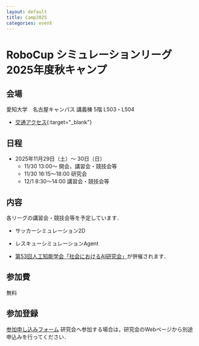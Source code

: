 ```yaml
---
layout: default
title: Camp2025
categories: event
---
```


# RoboCup シミュレーションリーグ 2025年度秋キャンプ

## 会場

愛知大学　名古屋キャンパス 講義棟 5階 L503・L504

- [交通アクセス](https://www.aichi-u.ac.jp/guide/access#b-407288){:target="_blank"}

## 日程

- 2025年11月29日（土）〜 30日（日）
  - 11/30 13:00〜 開会，講習会・競技会等
  - 11/30 16:15〜18:00 研究会
  - 12/1 8:30〜14:00 講習会・競技会等 

## 内容

各リーグの講習会・競技会等を予定しています．

- サッカーシミュレーション2D

- レスキューシミュレーションAgent

- [第53回人工知能学会「社会におけるAI研究会」](https://sites.google.com/site/jsaisigsai/%E7%A0%94%E7%A9%B6%E4%BC%9A%E6%B4%BB%E5%8B%95/meeting-2025-11)が併催されます．


## 参加費

無料

## 参加登録

[参加申し込みフォーム](https://forms.gle/rdDELhXqPZAaMhNB8)
研究会へ参加する場合は，研究会のWebページから別途申込みを行ってください．
